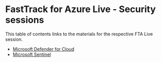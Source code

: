 # FastTrack for Azure Live - Security sessions

This table of contents links to the materials for the respective FTA Live session.

- [Microsoft Defender for Cloud](./azure-security/readme.md)
- [Microsoft Sentinel](./sentinel/readme.md)